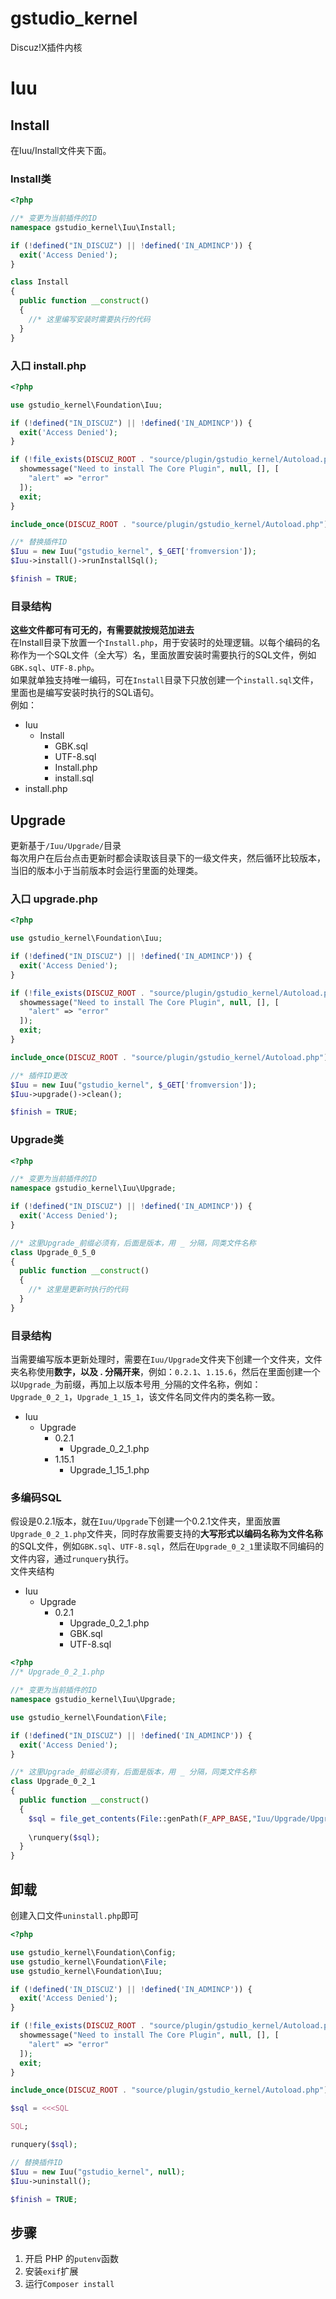 # gstudio_kernel
Discuz!X插件内核

# Iuu
## Install
在Iuu/Install文件夹下面。  
### Install类
```php
<?php

//* 变更为当前插件的ID
namespace gstudio_kernel\Iuu\Install;

if (!defined("IN_DISCUZ") || !defined('IN_ADMINCP')) {
  exit('Access Denied');
}

class Install
{
  public function __construct()
  {
    //* 这里编写安装时需要执行的代码
  }
}
```
### 入口 install.php
```php
<?php

use gstudio_kernel\Foundation\Iuu;

if (!defined("IN_DISCUZ") || !defined('IN_ADMINCP')) {
  exit('Access Denied');
}

if (!file_exists(DISCUZ_ROOT . "source/plugin/gstudio_kernel/Autoload.php")) {
  showmessage("Need to install The Core Plugin", null, [], [
    "alert" => "error"
  ]);
  exit;
}

include_once(DISCUZ_ROOT . "source/plugin/gstudio_kernel/Autoload.php");

//* 替换插件ID
$Iuu = new Iuu("gstudio_kernel", $_GET['fromversion']);
$Iuu->install()->runInstallSql();

$finish = TRUE;
```
### 目录结构
**这些文件都可有可无的，有需要就按规范加进去**   
在Install目录下放置一个`Install.php`，用于安装时的处理逻辑。以每个编码的名称作为一个SQL文件（全大写）名，里面放置安装时需要执行的SQL文件，例如`GBK.sql`、`UTF-8.php`。  
如果就单独支持唯一编码，可在`Install`目录下只放创建一个`install.sql`文件，里面也是编写安装时执行的SQL语句。   
例如：
- Iuu
  - Install
    - GBK.sql
    - UTF-8.sql
    - Install.php
    - install.sql
- install.php
## Upgrade
更新基于`/Iuu/Upgrade/`目录  
每次用户在后台点击更新时都会读取该目录下的一级文件夹，然后循环比较版本，当旧的版本小于当前版本时会运行里面的处理类。
### 入口 upgrade.php
```php
<?php

use gstudio_kernel\Foundation\Iuu;

if (!defined("IN_DISCUZ") || !defined('IN_ADMINCP')) {
  exit('Access Denied');
}

if (!file_exists(DISCUZ_ROOT . "source/plugin/gstudio_kernel/Autoload.php")) {
  showmessage("Need to install The Core Plugin", null, [], [
    "alert" => "error"
  ]);
  exit;
}

include_once(DISCUZ_ROOT . "source/plugin/gstudio_kernel/Autoload.php");

//* 插件ID更改
$Iuu = new Iuu("gstudio_kernel", $_GET['fromversion']);
$Iuu->upgrade()->clean();

$finish = TRUE;
```
### Upgrade类
```php
<?php

//* 变更为当前插件的ID
namespace gstudio_kernel\Iuu\Upgrade;

if (!defined("IN_DISCUZ") || !defined('IN_ADMINCP')) {
  exit('Access Denied');
}

//* 这里Upgrade_前缀必须有，后面是版本，用 _ 分隔，同类文件名称
class Upgrade_0_5_0
{
  public function __construct()
  {
    //* 这里是更新时执行的代码
  }
}
```
### 目录结构
当需要编写版本更新处理时，需要在`Iuu/Upgrade`文件夹下创建一个文件夹，文件夹名称使用**数字，以及 . 分隔开来**，例如：`0.2.1`、`1.15.6`，然后在里面创建一个以`Upgrade_`为前缀，再加上以版本号用`_`分隔的文件名称，例如：`Upgrade_0_2_1`，`Upgrade_1_15_1`，该文件名同文件内的类名称一致。
- Iuu
  - Upgrade
    - 0.2.1
      - Upgrade_0_2_1.php
    - 1.15.1
      - Upgrade_1_15_1.php
### 多编码SQL
假设是0.2.1版本，就在`Iuu/Upgrade`下创建一个0.2.1文件夹，里面放置`Upgrade_0_2_1.php`文件夹，同时存放需要支持的**大写形式以编码名称为文件名称**的SQL文件，例如`GBK.sql`、`UTF-8.sql`，然后在`Upgrade_0_2_1`里读取不同编码的文件内容，通过`runquery`执行。  
文件夹结构
- Iuu
  - Upgrade
    - 0.2.1
      - Upgrade_0_2_1.php
      - GBK.sql
      - UTF-8.sql
```php
<?php
//* Upgrade_0_2_1.php

//* 变更为当前插件的ID
namespace gstudio_kernel\Iuu\Upgrade;

use gstudio_kernel\Foundation\File;

if (!defined("IN_DISCUZ") || !defined('IN_ADMINCP')) {
  exit('Access Denied');
}

//* 这里Upgrade_前缀必须有，后面是版本，用 _ 分隔，同类文件名称
class Upgrade_0_2_1
{
  public function __construct()
  {
    $sql = file_get_contents(File::genPath(F_APP_BASE,"Iuu/Upgrade/Upgrade_0_2_1",CHARSET.".sql"));
    
    \runquery($sql);
  }
}

```
## 卸载
创建入口文件`uninstall.php`即可
```php
<?php

use gstudio_kernel\Foundation\Config;
use gstudio_kernel\Foundation\File;
use gstudio_kernel\Foundation\Iuu;

if (!defined('IN_DISCUZ') || !defined('IN_ADMINCP')) {
  exit('Access Denied');
}

if (!file_exists(DISCUZ_ROOT . "source/plugin/gstudio_kernel/Autoload.php")) {
  showmessage("Need to install The Core Plugin", null, [], [
    "alert" => "error"
  ]);
  exit;
}

include_once(DISCUZ_ROOT . "source/plugin/gstudio_kernel/Autoload.php");

$sql = <<<SQL

SQL;

runquery($sql);

// 替换插件ID
$Iuu = new Iuu("gstudio_kernel", null);
$Iuu->uninstall();

$finish = TRUE;

```

## 步骤

1. 开启 PHP 的`putenv`函数
2. 安装`exif`扩展
3. 运行`Composer install`